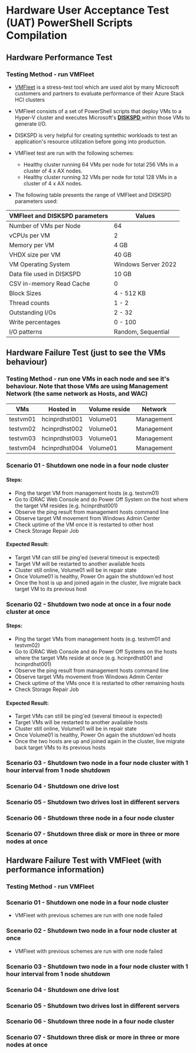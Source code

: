 # Hardware User Acceptance Test (UAT) PowerShell Scripts Compilation

## Hardware Performance Test
### Testing Method - run VMFleet
* [VMFleet](https://github.com/microsoft/diskspd/tree/master/Frameworks/VMFleet) is a stress-test tool which are used alot by many Microsoft customers and partners to evaluate performance of their Azure Stack HCI clusters
* VMFleet consists of a set of PowerShell scripts that deploy VMs to a Hyper-V cluster and executes Microsoft's [ **DISKSPD** ](https://docs.microsoft.com/en-us/azure-stack/hci/manage/diskspd-overview) within those VMs to generate I/O.
* DISKSPD is very helpful for creating syntethic workloads to test an application's resource utilization before going into production.
* VMFleet test are run with the following schemes:
  * Healthy cluster running 64 VMs per node for total 256 VMs in a cluster of 4 x AX nodes.
  * Healthy cluster running 32 VMs per node for total 128 VMs in a cluster of 4 x AX nodes.

* The following table presents the range of VMFleet and DISKSPD parameters used:
  
| VMFleet and DISKSPD parameters | Values                                  | 
| ------------------------------ | --------------------------------------- | 
| Number of VMs per Node         | 64                                      | 
| vCPUs per VM                   | 2                                       | 
| Memory per VM                  | 4 GB                                    | 
| VHDX size per VM               | 40 GB                                   | 
| VM Operating System            | Windows Server 2022                     | 
| Data file used in DISKSPD      | 10 GB                                   |
| CSV in-memory Read Cache       | 0                                       | 
| Block Sizes                    | 4 - 512 KB                              | 
| Thread counts                  | 1 - 2                                   |
| Outstanding I/Os               | 2 - 32                                  |   
| Write percentages              | 0 - 100                                 |
| I/O patterns                   | Random, Sequential                      |
   

## Hardware Failure Test (just to see the VMs behaviour)
### Testing Method - run one VMs in each node and see it's behaviour. Note that those VMs are using Management Network (the same network as Hosts, and WAC)

| VMs                            | Hosted in               |  Volume reside  | Network    |
| ------------------------------ | ------------------------| --------------- | ---------- | 
| testvm01                       | hcinprdhst001           |  Volume01       | Management |
| testvm02                       | hcinprdhst002           |  Volume01       | Management |
| testvm03                       | hcinprdhst003           |  Volume01       | Management |
| testvm04                       | hcinprdhst004           |  Volume01       | Management |

### Scenario 01 - Shutdown one node in a four node cluster
#### Steps:
  * Ping the target VM from management hosts (e.g. testvm01)
  * Go to iDRAC Web Console and do Power Off System on the host where the target VM resides (e.g. hcinprdhst001)
  * Observe the ping result from management hosts command line
  * Observe target VM movement from Windows Admin Center
  * Check uptime of the VM once it is restarted to other host
  * Check Storage Repair Job
#### Expected Result:
  * Target VM can still be ping'ed (several timeout is expected)
  * Target VM will be restarted to another available hosts
  * Cluster still online, Volume01 will be in repair state
  * Once Volume01 is healthy, Power On again the shutdown'ed host
  * Once the host is up and joined again in the cluster, live migrate back target VM to its previous host

### Scenario 02 - Shutdown two node at once in a four node cluster at once
#### Steps:
  * Ping the target VMs from management hosts (e.g. testvm01 and testvm02)
  * Go to iDRAC Web Console and do Power Off Systems on the hosts where the target VMs reside at once (e.g. hcinprdhst001 and hcinprdhst001)
  * Observe the ping result from management hosts command line
  * Observe target VMs movement from Windows Admin Center
  * Check uptime of the VMs once it is restarted to other remaining hosts
  * Check Storage Repair Job
#### Expected Result:
  * Target VMs can still be ping'ed (several timeout is expected)
  * Target VMs will be restarted to another available hosts
  * Cluster still online, Volume01 will be in repair state
  * Once Volume01 is healthy, Power On again the shutdown'ed hosts
  * Once the two hosts are up and joined again in the cluster, live migrate back target VMs to its previous hosts
  
### Scenario 03 - Shutdown two node in a four node cluster with 1 hour interval from 1 node shutdown
### Scenario 04 - Shutdown one drive lost
### Scenario 05 - Shutdown two drives lost in different servers
### Scenario 06 - Shutdown three node in a four node cluster
### Scenario 07 - Shutdown three disk or more in three or more nodes at once

## Hardware Failure Test with VMFleet (with performance information)
### Testing Method - run VMFleet
### Scenario 01 - Shutdown one node in a four node cluster
* VMFleet with previous schemes are run with one node failed
### Scenario 02 - Shutdown two node in a four node cluster at once
* VMFleet with previous schemes are run with one node failed
### Scenario 03 - Shutdown two node in a four node cluster with 1 hour interval from 1 node shutdown
### Scenario 04 - Shutdown one drive lost
### Scenario 05 - Shutdown two drives lost in different servers
### Scenario 06 - Shutdown three node in a four node cluster
### Scenario 07 - Shutdown three disk or more in three or more nodes at once


